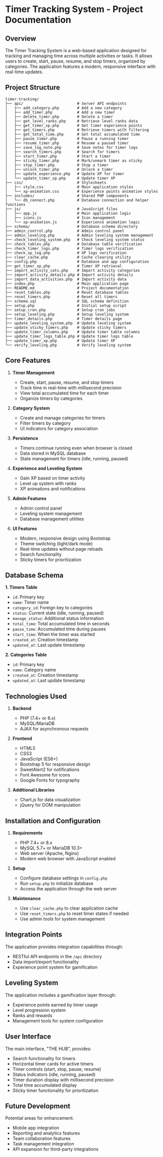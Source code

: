 # Timer Tracking System - Project Documentation

## Overview
The Timer Tracking System is a web-based application designed for tracking and managing time across multiple activities or tasks. It allows users to create, start, pause, resume, and stop timers, organized by categories. The application features a modern, responsive interface with real-time updates.

## Project Structure

```
timer-tracking/
├── api/                        # Server API endpoints
│   ├── add_category.php        # Add a new category
│   ├── add_timer.php           # Add a new timer
│   ├── delete_timer.php        # Delete a timer
│   ├── get_level_ranks.php     # Retrieve level ranks data
│   ├── get_timer_xp.php        # Get timer experience points
│   ├── get_timers.php          # Retrieve timers with filtering
│   ├── get_total_time.php      # Get total accumulated time
│   ├── pause_timer.php         # Pause a running timer
│   ├── resume_timer.php        # Resume a paused timer
│   ├── save_log_note.php       # Save notes for timer logs
│   ├── search_timers.php       # Search for timers
│   ├── start_timer.php         # Start a timer
│   ├── sticky_timer.php        # Mark/unmark timer as sticky
│   ├── stop_timer.php          # Stop a timer
│   ├── unlock_timer.php        # Unlock a timer
│   ├── update_experience.php   # Update XP for timer
│   └── update_timer_xp.php     # Update timer XP
├── css/                        # Stylesheets
│   ├── style.css               # Main application styles
│   └── xp-animation.css        # Experience points animation styles
├── includes/                   # Shared PHP components
│   └── db_connect.php          # Database connection and helper functions
├── js/                         # JavaScript files
│   ├── app.js                  # Main application logic
│   ├── icons.js                # Icon management
│   └── xp-animation.js         # Experience animation logic
├── schema/                     # Database schema directory
├── admin_control.php           # Admin control panel
├── admin_leveling.php          # Admin leveling system management
├── check_leveling_system.php   # Check leveling system status
├── check_tables.php            # Database table verification
├── check_timer_logs.php        # Timer logs verification
├── check_xp_log.php            # XP logs verification
├── clear_cache.php             # Cache clearing utility
├── config.php                  # Database and app configuration
├── get_timer_xp.php            # Timer XP retrieval
├── import_activity_cats.php    # Import activity categories
├── import_activity_details.php # Import activity details
├── import_data_activities.php  # Import activity data
├── index.php                   # Main application page
├── README.md                   # Project documentation
├── reset_tables.php            # Reset database tables
├── reset_timers.php            # Reset all timers
├── schema.sql                  # SQL schema definition
├── setup.php                   # Initial setup script
├── setup_cron.php              # Setup cron jobs
├── setup_leveling.php          # Setup leveling system
├── timer_details.php           # Timer details page
├── update_leveling_system.php  # Update leveling system
├── update_sticky_timers.php    # Update sticky timers
├── update_timer_columns.php    # Update timer table columns
├── update_timer_logs_table.php # Update timer logs table
├── update_timer_xp.php         # Update timer XP
└── verify_leveling.php         # Verify leveling system
```

## Core Features

1. **Timer Management**
   - Create, start, pause, resume, and stop timers
   - Track time in real-time with millisecond precision
   - View total accumulated time for each timer
   - Organize timers by categories

2. **Category System**
   - Create and manage categories for timers
   - Filter timers by category
   - UI indicators for category association

3. **Persistence**
   - Timers continue running even when browser is closed
   - Data stored in MySQL database
   - State management for timers (idle, running, paused)

4. **Experience and Leveling System**
   - Gain XP based on timer activity
   - Level up system with ranks
   - XP animations and notifications

5. **Admin Features**
   - Admin control panel
   - Leveling system management
   - Database management utilities

6. **UI Features**
   - Modern, responsive design using Bootstrap
   - Theme switching (light/dark mode)
   - Real-time updates without page reloads
   - Search functionality
   - Sticky timers for prioritization

## Database Schema

**1. Timers Table**
- `id`: Primary key
- `name`: Timer name
- `category_id`: Foreign key to categories
- `status`: Current state (idle, running, paused)
- `manage_status`: Additional status information
- `total_time`: Total accumulated time in seconds
- `pause_time`: Accumulated time during pauses
- `start_time`: When the timer was started
- `created_at`: Creation timestamp
- `updated_at`: Last update timestamp

**2. Categories Table**
- `id`: Primary key
- `name`: Category name
- `created_at`: Creation timestamp
- `updated_at`: Last update timestamp

## Technologies Used

1. **Backend**
   - PHP (7.4+ or 8.x)
   - MySQL/MariaDB
   - AJAX for asynchronous requests

2. **Frontend**
   - HTML5
   - CSS3
   - JavaScript (ES6+)
   - Bootstrap 5 for responsive design
   - SweetAlert2 for notifications
   - Font Awesome for icons
   - Google Fonts for typography

3. **Additional Libraries**
   - Chart.js for data visualization
   - jQuery for DOM manipulation

## Installation and Configuration

1. **Requirements**
   - PHP 7.4+ or 8.x
   - MySQL 5.7+ or MariaDB 10.3+
   - Web server (Apache, Nginx)
   - Modern web browser with JavaScript enabled

2. **Setup**
   - Configure database settings in `config.php`
   - Run `setup.php` to initialize database
   - Access the application through the web server

3. **Maintenance**
   - Use `clear_cache.php` to clear application cache
   - Use `reset_timers.php` to reset timer states if needed
   - Use admin tools for system management

## Integration Points

The application provides integration capabilities through:
- RESTful API endpoints in the `/api` directory
- Data import/export functionality
- Experience point system for gamification

## Leveling System

The application includes a gamification layer through:
- Experience points earned by timer usage
- Level progression system
- Ranks and rewards
- Management tools for system configuration

## User Interface

The main interface, "THE HUB", provides:
- Search functionality for timers
- Horizontal timer cards for active timers
- Timer controls (start, stop, pause, resume)
- Status indicators (idle, running, paused)
- Timer duration display with millisecond precision
- Total time accumulated display
- Sticky timer functionality for prioritization

## Future Development

Potential areas for enhancement:
- Mobile app integration
- Reporting and analytics features
- Team collaboration features
- Task management integration
- API expansion for third-party integrations 